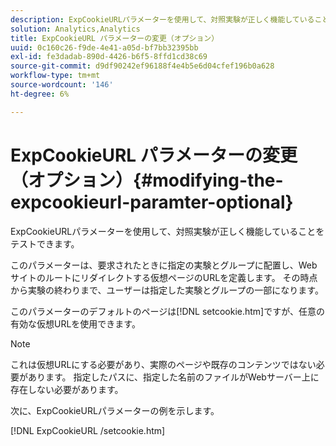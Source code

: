```yaml
---
description: ExpCookieURLパラメーターを使用して、対照実験が正しく機能していることをテストできます。
solution: Analytics,Analytics
title: ExpCookieURL パラメーターの変更（オプション）
uuid: 0c160c26-f9de-4e41-a05d-bf7bb32395bb
exl-id: fe3dadab-890d-4426-b6f5-8ffd1cd38c69
source-git-commit: d9df90242ef96188f4e4b5e6d04cfef196b0a628
workflow-type: tm+mt
source-wordcount: '146'
ht-degree: 6%

---
```


# ExpCookieURL パラメーターの変更（オプション）{#modifying-the-expcookieurl-paramter-optional}

ExpCookieURLパラメーターを使用して、対照実験が正しく機能していることをテストできます。

このパラメーターは、要求されたときに指定の実験とグループに配置し、Webサイトのルートにリダイレクトする仮想ページのURLを定義します。 その時点から実験の終わりまで、ユーザーは指定した実験とグループの一部になります。

このパラメーターのデフォルトのページは[!DNL setcookie.htm]ですが、任意の有効な仮想URLを使用できます。

>[!NOTE]
>
>これは仮想URLにする必要があり、実際のページや既存のコンテンツではない必要があります。 指定したパスに、指定した名前のファイルがWebサーバー上に存在しない必要があります。

次に、ExpCookieURLパラメーターの例を示します。

[!DNL ExpCookieURL /setcookie.htm]
